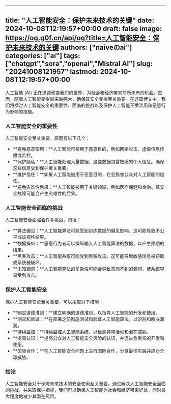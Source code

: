 
---
title: "人工智能安全：保护未来技术的关键"
date: 2024-10-08T12:19:57+00:00
draft: false
image: https://og.g0f.cn/api/og?title=人工智能安全：保护未来技术的关键
authors: ["naiveのai"]
categories: ["ai"]
tags: ["chatgpt","sora","openai","Mistral AI"]
slug: "20241008121957"
lastmod: 2024-10-08T12:19:57+00:00
---
人工智能 (AI) 正在迅速改变我们的世界，为社会和经济带来前所未有的机会。然而，随着人工智能变得越来越强大，确保其安全变得至关重要。在这篇博文中，我们将探讨人工智能安全的重要性、面临的挑战以及保护人工智能不受滥用和恶意行为影响的措施。

### 人工智能安全的重要性

人工智能安全至关重要，原因有以下几个：

- **避免恶意使用：**人工智能可被用于恶意目的，例如网络攻击、虚假信息传播或监控。
- **保护隐私：**人工智能处理大量数据，这些数据包含敏感的个人信息。确保这些信息受到保护至关重要。
- **维护信任：**如果人工智能被用于恶意目的，它会损害公众对人工智能的信任。
- **避免灾难性后果：**人工智能被用于关键领域，例如医疗保健和金融。其安全故障可能会产生灾难性的后果。

### 人工智能安全面临的挑战

人工智能安全面临着许多挑战，包括：

- **算法偏见：**人工智能算法可能受到训练数据的偏见影响，这可能导致不公平或歧视性结果。
- **数据操纵：**恶意行为者可以操纵输入人工智能算法的数据，以产生预期的结果。
- **黑客攻击：**人工智能系统可能受到黑客攻击，这可能导致敏感信息被窃取或系统被破坏。
- **未知漏洞：**人工智能算法的复杂性可能会导致意想不到的漏洞，使系统容易受到攻击。

### 保护人工智能安全

保护人工智能安全至关重要，可以采取以下措施：

- **制定道德准则：**建立明确的道德准则，以指导人工智能的开发和使用。
- **测试和验证：**在部署之前彻底测试和验证人工智能算法，以识别和解决漏洞。
- **持续监控：**持续监控人工智能系统，以检测异常活动和潜在威胁。
- **提高认识：**提高公众对人工智能安全风险的认识，并促进负责任的开发和使用。
- **国际合作：**在人工智能安全问题上进行国际合作，分享最佳实践并应对全球威胁。

### 结论

人工智能安全对于保障未来技术的安全使用至关重要。通过解决人工智能安全面临的挑战，并采取保护措施，我们可以确保人工智能为社会和经济带来好处，同时最大程度地减少其潜在风险。